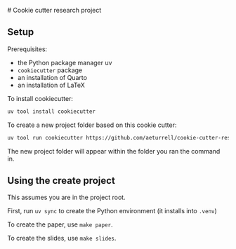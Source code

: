 # Cookie cutter research project

## Setup

Prerequisites:

- the Python package manager uv
- `cookiecutter` package
- an installation of Quarto
- an installation of LaTeX

To install cookiecutter:

```bash
uv tool install cookiecutter
```

To create a new project folder based on this cookie cutter:

```bash
uv tool run cookiecutter https://github.com/aeturrell/cookie-cutter-research-project.git
```

The new project folder will appear within the folder you ran the command in.

## Using the create project

This assumes you are in the project root.

First, run `uv sync` to create the Python environment (it installs into `.venv`)

To create the paper, use `make paper`.

To create the slides, use `make slides`.
